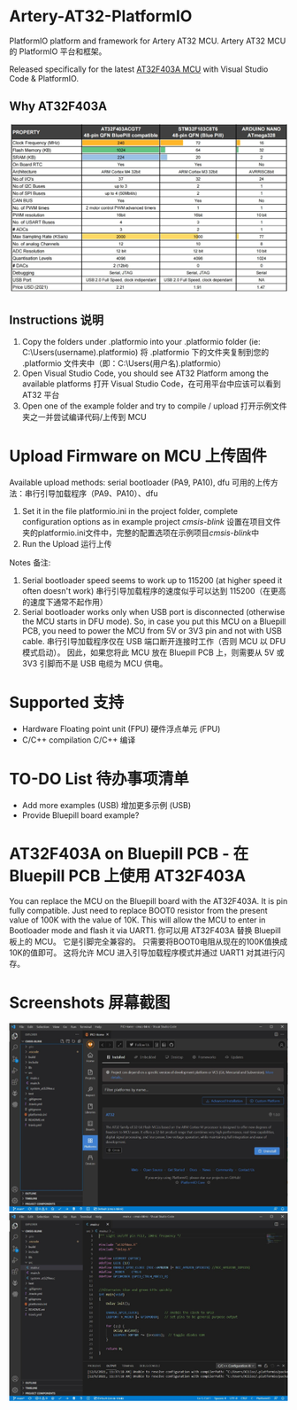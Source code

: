 # Artery-AT32-PlatformIO
 PlatformIO platform and framework for Artery AT32 MCU.
 Artery AT32 MCU 的 PlatformIO 平台和框架。

Released specifically for the latest [AT32F403A MCU](https://www.arterychip.com/en/product/AT32F403A.jsp) with Visual Studio Code & PlatformIO.

## Why AT32F403A
![MCU Comparison](Docs/MCU_Comparison.jpg "MCU Comparison")

## Instructions 说明
1) Copy the folders under .platformio into your .platformio folder (ie: C:\Users\(username)\.platformio)
将 .platformio 下的文件夹复制到您的 .platformio 文件夹中（即：C:\Users\(用户名)\.platformio）
3) Open Visual Studio Code, you should see AT32 Platform among the available platforms
打开 Visual Studio Code，在可用平台中应该可以看到 AT32 平台
4) Open one of the example folder and try to compile / upload
打开示例文件夹之一并尝试编译代码/上传到 MCU

# Upload Firmware on MCU 上传固件
Available upload methods: serial bootloader (PA9, PA10), dfu
可用的上传方法：串行引导加载程序（PA9、PA10）、dfu
1) Set it in the file platformio.ini in the project folder, complete configuration options as in example project *cmsis-blink*
设置在项目文件夹的platformio.ini文件中，完整的配置选项在示例项目*cmsis-blink*中
2) Run the Upload
运行上传

Notes 备注: 
1) Serial bootloader speed seems to work up to 115200 (at higher speed it often doesn't work)
串行引导加载程序的速度似乎可以达到 115200（在更高的速度下通常不起作用）
2) Serial bootloader works only when USB port is disconnected (otherwise the MCU starts in DFU mode). So, in case you put this MCU on a Bluepill PCB, you need to power the MCU from 5V or 3V3 pin and not with USB cable.
串行引导加载程序仅在 USB 端口断开连接时工作（否则 MCU 以 DFU 模式启动）。 因此，如果您将此 MCU 放在 Bluepill PCB 上，则需要从 5V 或 3V3 引脚而不是 USB 电缆为 MCU 供电。

# Supported 支持
- Hardware Floating point unit (FPU)
硬件浮点单元 (FPU)
- C/C++ compilation
C/C++ 编译

# TO-DO List 待办事项清单
- Add more examples (USB)
增加更多示例 (USB)
- Provide Bluepill board example?

# AT32F403A on Bluepill PCB - 在 Bluepill PCB 上使用 AT32F403A
You can replace the MCU on the Bluepill board with the AT32F403A. It is pin fully compatible.
Just need to replace BOOT0 resistor from the present value of 100K with the value of 10K. This will allow the MCU to enter in Bootloader mode and flash it via UART1.
你可以用 AT32F403A 替换 Bluepill 板上的 MCU。 它是引脚完全兼容的。
只需要将BOOT0电阻从现在的100K值换成10K的值即可。 这将允许 MCU 进入引导加载程序模式并通过 UART1 对其进行闪存。

# Screenshots 屏幕截图
![VSCode Platform](Docs/VSCode_PlatformIO_2.jpg "VSCode Platform")
![VSCode Platform](Docs/VSCode_PlatformIO_1.jpg "VSCode Platform")